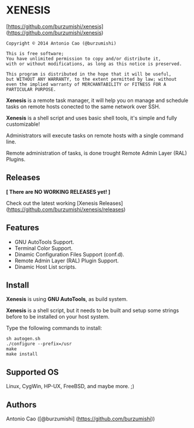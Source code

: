 # XENESIS

[https://github.com/burzumishi/xenesis] (https://github.com/burzumishi/xenesis)

```
Copyright © 2014 Antonio Cao (@burzumishi)

This is free software;
You have unlimited permission to copy and/or distribute it,
with or without modifications, as long as this notice is preserved.

This program is distributed in the hope that it will be useful,
but WITHOUT ANY WARRANTY, to the extent permitted by law; without
even the implied warranty of MERCHANTABILITY or FITNESS FOR A
PARTICULAR PURPOSE.
```

**Xenesis** is a remote task manager, it will help you on manage and
schedule tasks on remote hosts conected to the same network over SSH.

**Xenesis** is a shell script and uses basic shell tools, it's simple and fully customizable!

Administrators will execute tasks on remote hosts with a single command line.

Remote administration of tasks, is done trought Remote Admin Layer (RAL) Plugins.


Releases
--------

**[ There are NO WORKING RELEASES yet! ]**

Check out the latest working [Xenesis Releases] (https://github.com/burzumishi/xenesis/releases)


Features
--------

 - GNU AutoTools Support.
 - Terminal Color Support.
 - Dinamic Configuration Files Support (conf.d).
 - Remote Admin Layer (RAL) Plugin Support.
 - Dinamic Host List scripts.


Install
-------

**Xenesis** is using **GNU AutoTools**, as build system.

**Xenesis** is a shell script, but it needs to be built and setup some strings before to be installed on your host system.

Type the following commands to install:

```
sh autogen.sh
./configure --prefix=/usr
make
make install
```


Supported OS
------------

Linux, CygWin, HP-UX, FreeBSD, and maybe more. ;)


Authors
-------

Antonio Cao ([@burzumishi] (https://github.com/burzumishi))


